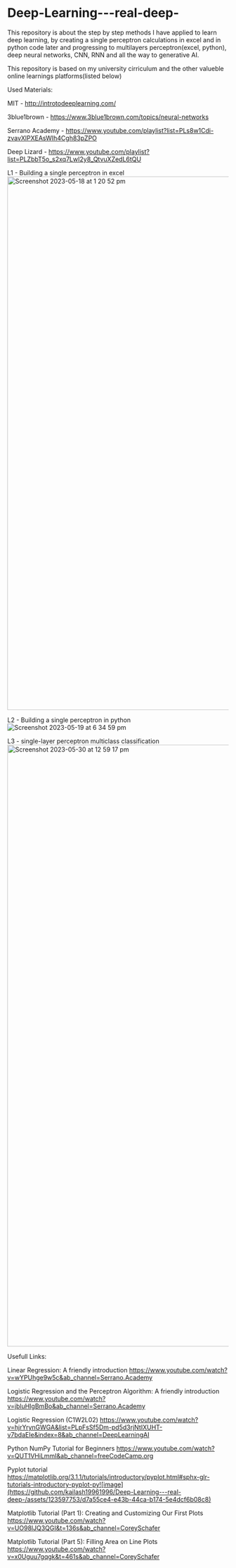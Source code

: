 # Deep-Learning---real-deep-
This repository is about the step by step methods I have applied to learn deep learning, by creating a single perceptron calculations in excel and in python code later and progressing to multilayers perceptron(excel, python), deep neural networks, CNN, RNN and all the way to generative AI.

This repository is based on my university cirriculum and the other valueble online learnings platforms(listed below)

Used Materials:

  MIT - http://introtodeeplearning.com/
  
  3blue1brown - https://www.3blue1brown.com/topics/neural-networks
  
  Serrano Academy - https://www.youtube.com/playlist?list=PLs8w1Cdi-zvavXlPXEAsWIh4Cgh83pZPO
  
  Deep Lizard - https://www.youtube.com/playlist?list=PLZbbT5o_s2xq7LwI2y8_QtvuXZedL6tQU
  
  L1 - Building a single perceptron in excel
    <img width="1213" alt="Screenshot 2023-05-18 at 1 20 52 pm" src="https://github.com/kailash19961996/Deep-Learning---real-deep-/assets/123597753/e02d78f7-4fad-4cc0-8881-84669abfeeb3">

  L2 - Building a single perceptron in python
![Screenshot 2023-05-19 at 6 34 59 pm](https://github.com/kailash19961996/Deep-Learning---real-deep-/assets/123597753/86c2c39c-7926-45a4-bb20-5e0bd545faf3)

  L3 - single-layer perceptron multiclass classification
  <img width="1368" alt="Screenshot 2023-05-30 at 12 59 17 pm" src="https://github.com/kailash19961996/Deep-Learning---real-deep-/assets/123597753/e009641b-59ce-4208-98ec-6d56c7c0c873">


Usefull Links:

Linear Regression: A friendly introduction
https://www.youtube.com/watch?v=wYPUhge9w5c&ab_channel=Serrano.Academy

Logistic Regression and the Perceptron Algorithm: A friendly introduction
https://www.youtube.com/watch?v=jbluHIgBmBo&ab_channel=Serrano.Academy

Logistic Regression (C1W2L02)
https://www.youtube.com/watch?v=hjrYrynGWGA&list=PLpFsSf5Dm-pd5d3rjNtIXUHT-v7bdaEIe&index=8&ab_channel=DeepLearningAI

Python NumPy Tutorial for Beginners
https://www.youtube.com/watch?v=QUT1VHiLmmI&ab_channel=freeCodeCamp.org

Pyplot tutorial
https://matplotlib.org/3.1.1/tutorials/introductory/pyplot.html#sphx-glr-tutorials-introductory-pyplot-py![image](https://github.com/kailash19961996/Deep-Learning---real-deep-/assets/123597753/d7a55ce4-e43b-44ca-b174-5e4dcf6b08c8)

Matplotlib Tutorial (Part 1): Creating and Customizing Our First Plots
https://www.youtube.com/watch?v=UO98lJQ3QGI&t=136s&ab_channel=CoreySchafer

Matplotlib Tutorial (Part 5): Filling Area on Line Plots
https://www.youtube.com/watch?v=x0Uguu7gqgk&t=461s&ab_channel=CoreySchafer





